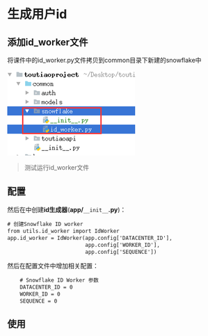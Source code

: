 # 生成用户id

## 添加**id\_worker**文件

将课件中的id\_worker.py文件拷贝到common目录下新建的snowflake中

![](/assets/snowflake.png)

> 测试运行id\_worker文件

## 配置

然后在中创建**id生成器**\(**app/**`__init__`**.py**\)：

```
# 创建Snowflake ID worker
from utils.id_worker import IdWorker
app.id_worker = IdWorker(app.config['DATACENTER_ID'],
                         app.config['WORKER_ID'],
                         app.config['SEQUENCE'])
```

然后在配置文件中增加相关配置：

```
    # Snowflake ID Worker 参数
    DATACENTER_ID = 0
    WORKER_ID = 0
    SEQUENCE = 0
```

## 使用



